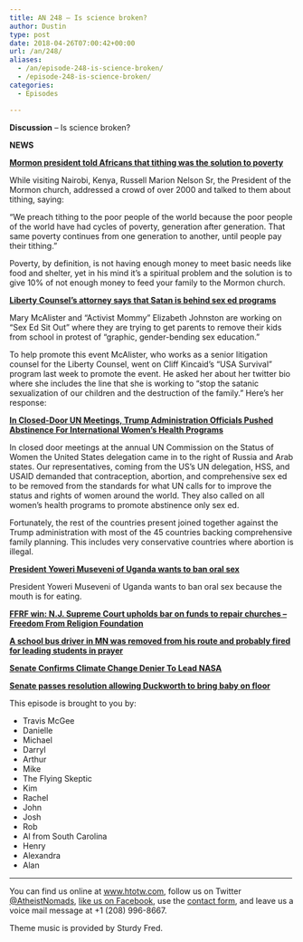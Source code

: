 ```yaml
---
title: AN 248 – Is science broken?
author: Dustin
type: post
date: 2018-04-26T07:00:42+00:00
url: /an/248/
aliases:
  - /an/episode-248-is-science-broken/
  - /episode-248-is-science-broken/
categories:
  - Episodes

---
```

<div id="buzzsprout-player-10552861"></div><script src="https://www.buzzsprout.com/1983601/10552861-episode-248-is-science-broken.js?container_id=buzzsprout-player-10552861&player=small" type="text/javascript" charset="utf-8"></script>

<!--more-->

**Discussion** &#8211; Is science broken?

**NEWS**

<a href="https://www.rawstory.com/2018/04/op-mormon-leader-tells-crowd-africa-tithing-will-break-cycle-poverty/" target="_blank" rel="noopener"><b>Mormon president told Africans that tithing was the solution to poverty</b></a>

While visiting Nairobi, Kenya, Russell Marion Nelson Sr, the President of the Mormon church, addressed a crowd of over 2000 and talked to them about tithing, saying:

“We preach tithing to the poor people of the world because the poor people of the world have had cycles of poverty, generation after generation. That same poverty continues from one generation to another, until people pay their tithing.”

Poverty, by definition, is not having enough money to meet basic needs like food and shelter, yet in his mind it’s a spiritual problem and the solution is to give 10% of not enough money to feed your family to the Mormon church.

<a href="http://www.rightwingwatch.org/post/liberty-counsel-attorney-says-satan-and-his-minions-are-behind-public-school-sex-ed-programs/" target="_blank" rel="noopener"><b>Liberty Counsel&#8217;s attorney says that Satan is behind sex ed programs</b></a>

Mary McAlister and “Activist Mommy” Elizabeth Johnston are working on “Sex Ed Sit Out” where they are trying to get parents to remove their kids from school in protest of “graphic, gender-bending sex education.”

To help promote this event McAlister, who works as a senior litigation counsel for the Liberty Counsel, went on Cliff Kincaid’s “USA Survival” program last week to promote the event. He asked her about her twitter bio where she includes the line that she is working to “stop the satanic sexualization of our children and the destruction of the family.” Here’s her response:

<a href="https://www.buzzfeed.com/emaoconnor/un-meeting-trump-administration-abstinence" target="_blank" rel="noopener"><b>In Closed-Door UN Meetings, Trump Administration Officials Pushed Abstinence For International Women’s Health Programs</b></a>

In closed door meetings at the annual UN Commission on the Status of Women the United States delegation came in to the right of Russia and Arab states. Our representatives, coming from the US’s UN delegation, HSS, and USAID demanded that contraception, abortion, and comprehensive sex ed to be removed from the standards for what UN calls for to improve the status and rights of women around the world. They also called on all women’s health programs to promote abstinence only sex ed.

Fortunately, the rest of the countries present joined together against the Trump administration with most of the 45 countries backing comprehensive family planning. This includes very conservative countries where abortion is illegal.

<a href="http://www.dailymail.co.uk/news/article-5627507/Ugandan-president-Yoweri-Museveni-says-wants-ban-oral-sex-mouth-eating.html" target="_blank" rel="noopener"><b>President Yoweri Museveni of Uganda wants to ban oral sex</b></a>

President Yoweri Museveni of Uganda wants to ban oral sex because the mouth is for eating.

<a href="https://ffrf.org/news/news-releases/item/32188-ffrf-win-n-j-supreme-court-upholds-bar-on-funds-to-repair-churches" target="_blank" rel="noopener"><b>FFRF win: N.J. Supreme Court upholds bar on funds to repair churches &#8211; Freedom From Religion Foundation</b></a>

<a href="http://kstp.com/news/twin-cities-school-bus-driver-removed-leading-prayer-quality-care-transportation-removed-george-nathaniel-nasha-shkola/4874378/?cat=12196" target="_blank" rel="noopener"><b>A school bus driver in MN was removed from his route and probably fired for leading students in prayer</b></a>

<a href="https://www.yahoo.com/news/senate-confirms-climate-change-denier-184241292.html" target="_blank" rel="noopener"><b>Senate Confirms Climate Change Denier To Lead NASA</b></a>

<a href="http://thehill.com/blogs/floor-action/senate/383842-senate-passes-resolution-allowing-duckworth-to-bring-baby-on-floor" target="_blank" rel="noopener"><b>Senate passes resolution allowing Duckworth to bring baby on floor</b></a>

This episode is brought to you by:

* Travis McGee  
* Danielle  
* Michael  
* Darryl  
* Arthur  
* Mike  
* The Flying Skeptic  
* Kim  
* Rachel  
* John  
* Josh  
* Rob  
* Al from South Carolina  
* Henry  
* Alexandra  
* Alan

<hr width="500" />

You can find us online at <a href="https://www.htotw.com/" target="_blank" rel="noopener">www.htotw.com</a>, follow us on Twitter <a href="https://htotw.com/twitter" target="_blank" rel="noopener">@AtheistNomads</a>, <a href="https://htotw.com/facebook" target="_blank" rel="noopener">like us on Facebook</a>, use the [contact form](https://htotw.com/contact), and leave us a voice mail message at +1 (208) 996-8667.

Theme music is provided by Sturdy Fred.